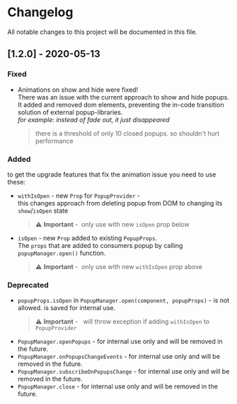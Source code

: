 # Changelog
All notable changes to this project will be documented in this file.

## [1.2.0] - 2020-05-13
### Fixed
- Animations on show and hide were fixed! <br>
  There was an issue with the current approach to show and hide popups.<br>
  It added and removed dom elements, preventing the in-code transition solution
  of external popup-libraries.<br>
  <i>for example: instead of fade out, it just disappeared</i>
  > there is a threshold of only 10 closed popups. so shouldn't hurt performance
### Added
to get the upgrade features that fix the animation issue you need to use these:
- `withIsOpen` - new `Prop` for `PopupProvider` - <br>
  this changes approach from deleting popup from DOM to changing its `show`/`isOpen` state<br>

  >:warning:&nbsp;**Important** - &nbsp;only use with new `isOpen` prop below

- `isOpen` - new `Prop` added to existing `PopupProps`. <br>
  The `props` that are added to consumers popup by calling `popupManager.open()` function.<br>

  >:warning:&nbsp;**Important** - &nbsp;only use with new `withIsOpen` prop above

### Deprecated
- `popupProps.isOpen` in `PopupManager.open(component, popupProps)`  - is not allowed. is saved for internal use.
  >:warning:&nbsp;**Important** - &nbsp; will throw exception if adding `withIsOpen` to `PopupProvider`
- `PopupManager.openPopups`  - for internal use only and will be removed in the future.
- `PopupManager.onPopupsChangeEvents`  - for internal use  only and will be removed in the future.
- `PopupManager.subscribeOnPopupsChange`  - for internal use  only and will be removed in the future.
- `PopupManager.close`  - for internal use  only and will be removed in the future.



